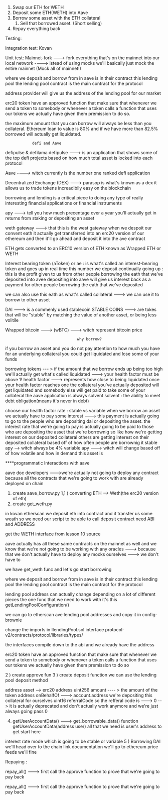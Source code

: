 1. Swap our ETH for WETH
2. Deposit some ETH(WETH) into Aave
3. Borrow some asset with the ETH collateral 
    1. Sell that borrowed asset. (Short selling)
4. Repay everything back 


Testing: 

Integration test: Kovan

Unit test: Mainnet-fork  ---> fork everything that's on the mainnet into our 
local network ----> istead of using mocks we'll basically just mock the 
entire mainnet (Mock all of mainnet!) 

where we deposit and borrow from in aave is in their contract this lending pool 
the lending pool contract is the main contract for the protocol 

address provider will give us the address of the lending pool for our market 


erc20 token have an approved function that make sure that  whenever we send a 
token to somebody or whenever a token calls a function that uses our tokens we actually have given them premission to do so.

the maximum amount that you can borrow will always be less than
you collateral.
Ethereum loan to value is 80% and if we have more than 82.5% borrowed 
will actually get liquidated.

				defi and Aave

defipulse & defilama
defipulse ---> is an application that shows some of the top defi projects based on
how much total asset is locked into each protocol 

Aave ----> witch currently is the number one ranked defi application 

Decentralized Exchange (DEX) ---> parasop is what's known as a dex 
it allows us to trade tokens increadibily easy on the blockchain  

borrowing and lending is a critical piece to doing any type of really interesting
financial applications or financial instruments

apy ---> tell you how much precentage over a year you'll actually get in returns
from staking or depositing an asset 

weth gateway ---> that this is the west gateway when we despoit our convent eath it actually get transferred into an erc20 version of our ethereum and then it'll go ahead and deposit it into the ave contract  

ETH gets converted to an ERC10 version of ETH known as Wrapped ETH or WETH

Interest bearing token (aToken) or ae : is what's called an interest-bearing token and goes up in real time 
this number we deposit continually going up : this is the profit given to us from other people borrowing the eath that we've deposited into avee
depositing into aave will give us interest back as a payment for other people borrowing the eath that we've deposited 

we can also use this eath as what's called collateral ---> we can use it to borrow to other asset 

DAI ---> is a commenly used stablecoin
STABLE COINS ---> are tokes that will be "stable" by matching the value of another asset, or being less volitile

Wrapped bitcoin ---> (wBTC) ---> witch represent bitcoin price

									why borrow?

if you borrow an asset and you do not pay attention to how much you have for an underlying collateral you could
get liquidated and lose some of your funds

borrowing tokens --- > if the amount that we borrow ends up being too high we'll actually get what's called liquidated 
---> your health factor must be above 1!
health factor ---> represents how close to being liquidated 
once your health factor reaches one the collateral you've actually deposited will get liquidated and somebody else will get paid to take some of your collateral
the aave application is always solvent 
solvent : the ability to meet debt obligation(means it's never in debt)

choose our health factor rate : stable vs variable
when we borrow an asset we actually have to pay some interest ---> this payment is actually going to go to the people who are depositing dai 
or depositing the asset. the interest rate that we're going to pay is actually going to be paid to those who are depositing the asset that we're borrownig
so like how we're getting interest on our deposited collateral others are getting interest on their deposited collateral based off of how often people are 
borrownig it
stable apy --> witch always be 4%
variable apy ---> witch will change based off of how volatile and how in demand this asset is

****programmatic Interactions with aave

aave doc developers 
--->we're actually not going to deploy any contract because all the contracts that
we're going to work with are already deployed on chain 

1) create aave_borrow.py
1,1 ) converting ETH --> Weth(the erc20 version of eth)
2) create get_weth.py

in kovan etherscan we deposit eth into contract and it transfer us some weath
so we need our script to be able to call deposit contract 
need ABI and ADDRESS

get the WETH interface from lesson 10 source 

aave actually has all these same contracts on the mainnet as well and we know that
we're not going to be working with any oracles 
---> because that we don't actually have to deploy any mocks ourselves --->
we don't have to


we have get_weth func and let's go start borrowing

where we deposit and borrow from in aave is in their contract this lending pool 
the lending pool contract is the main contract for the protocol 

lending pool address can actually change depending on a lot of different pieces
the one func that we need to work with it's this getLendingPoolConfiguration()

we can go to etherscan ave lending pool addresses and copy it in config-brownie

change the imports in IlendingPool.sol interface 
protocol-v2/contracts/protocol/libraries/types/

the interfaces compile down to the abi and we already have the address

erc20 token have an approved function that make sure that  whenever we send a 
token to somebody or whenever a token calls a function that uses our tokens we actually have given them premission to do so

2 ) create approve fun
3 ) create deposit function
we can use the lending pool deposit method

address asset --> erc20 address
uint256 amount ---- > the amount of the token
address onBehalfOf ---> account.address we're depositing this collateral for ourselves 
 uint16 referralCode so the refferal code is ---> 0 --> it is actually deprecated
 and don't actually work anymore and we're just always going pass 0
 
 4) getUserAccountData() ---> get_borrowable_data() 
function getUserAccountData(address user)
all that we need is user's address to get start here

interest rate mode which is going to be stable or variable
5 ) Borrowing DAI
we'll head over to the chain link documentation 
we'll go to ethereum price feeds we'll fine 


Repaying :

repay_all()  ---> first call the approve function to prove that we're going to pay back




repay_all()  ---> first call the approve function to prove that we're going to pay back
